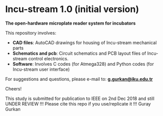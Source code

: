 # Incu-stream 1.0 (initial version)
**The open-hardware microplate reader system for incubators**

This repository involves:
  - **CAD files**: AutoCAD drawings for housing of Incu-stream mechanical parts
  - **Schematics and pcb**: Circuit schematics and PCB layout files of Incu-stream control electronics.
  - **Software**: Involves C codes (for Atmega328) and Python codes (for Incu-stream user interface)

For suggestions and questions, please e-mail to: **g.gurkan@iku.edu.tr**

Cheers!

This study is submitted for publication to IEEE on 2nd Dec 2018 and still UNDER REVIEW !!!
Please cite this repo if you use/replicate it !!!
Guray Gurkan


  

